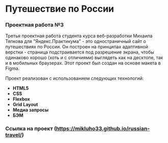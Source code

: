 # Путешествие по России

### Проектная работа №3
Третья проектная работа студента курса веб-разработки Михаила Тяпкова для "Яндекс.Практикума" - это одностраничный сайт о путешествиях по России. Он построен на принципах адаптивной верстки - страница подстраивается под разрешение экрана, чтобы одинаково хорошо (хоть и с отличиями) выглядеть как на десктопе, так и в мобильных браузерах. Этот проект был создан на основе макета в Figma.

Проект реализован с использованием следующих технологий:
 * **HTML5**
 * **CSS**
 * **Flexbox**
 * **Grid Layout**
 * **Медиа запросы**
 * **БЭМ**

### Ссылка на проект (https://mikluho33.github.io/russian-travel/)